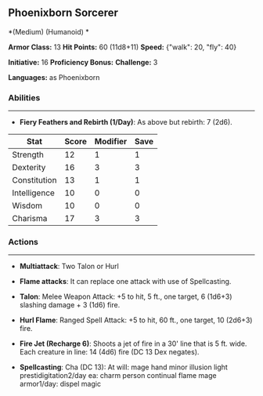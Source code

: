 ## Phoenixborn Sorcerer
*(Medium) (Humanoid) *

**Armor Class:** 13
**Hit Points:** 60 (11d8+11)
**Speed:** {"walk": 20, "fly": 40}

**Initiative:** 16
**Proficiency Bonus:**
**Challenge:** 3

**Languages:** as Phoenixborn

### Abilities
 --- 
- **Fiery Feathers and Rebirth (1/Day)**: As above but rebirth: 7 (2d6).



| Stat | Score | Modifier | Save |
| ---- | ---- | ---- | ---- |
| Strength | 12 | 1 | 1 |
| Dexterity | 16 | 3 | 3 |
| Constitution | 13 | 1 | 1 |
| Intelligence | 10 | 0 | 0 |
| Wisdom | 10 | 0 | 0 |
| Charisma | 17 | 3 | 3 |

### Actions
 --- 
- **Multiattack**: Two Talon or Hurl

- **Flame attacks**: It can replace one attack with use of Spellcasting.

- **Talon**: Melee Weapon Attack: +5 to hit, 5 ft., one target, 6 (1d6+3) slashing damage + 3 (1d6) fire.

- **Hurl Flame**: Ranged Spell Attack: +5 to hit, 60 ft., one target, 10 (2d6+3) fire.

- **Fire Jet (Recharge 6)**: Shoots a jet of fire in a 30' line that is 5 ft. wide. Each creature in line: 14 (4d6) fire (DC 13 Dex negates).

- **Spellcasting**: Cha (DC 13): At will: mage hand minor illusion light prestidigitation2/day ea: charm person continual flame mage armor1/day: dispel magic

